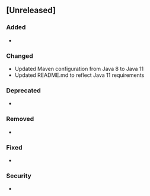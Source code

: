 ## [Unreleased]
### Added
-

### Changed
- Updated Maven configuration from Java 8 to Java 11
- Updated README.md to reflect Java 11 requirements

### Deprecated
-

### Removed
-

### Fixed
-

### Security
-
